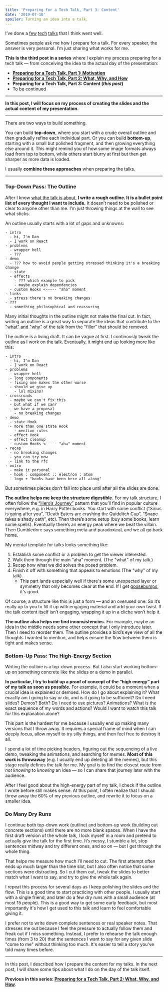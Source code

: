 ```yaml
---
title: 'Preparing for a Tech Talk, Part 3: Content'
date: '2019-07-10'
spoiler: Turning an idea into a talk.
---
```


I’ve done a [few](https://www.youtube.com/watch?v=xsSnOQynTHs) [tech](https://www.youtube.com/watch?v=nLF0n9SACd4) [talks](https://www.youtube.com/watch?v=dpw9EHDh2bM) that I think went well.

Sometimes people ask me how I prepare for a talk. For every speaker, the answer is very personal. I’m just sharing what works for me.

**This is the third post in a series** where I explain my process preparing for a tech talk — from conceiving the idea to the actual day of the presentation:

* **[Preparing for a Tech Talk, Part 1: Motivation](/preparing-for-tech-talk-part-1-motivation/)**
* **[Preparing for a Tech Talk, Part 2: What, Why, and How](/preparing-for-tech-talk-part-2-what-why-and-how/)**
* **Preparing for a Tech Talk, Part 3: Content  (*this post*)**
* To be continued

<p />

---

**In this post, I will focus on my process of creating the slides and the actual content of my presentation.**

---

There are two ways to build something.

You can build **top-down**, where you start with a crude overall outline and then gradually refine each individual part. Or you can build **bottom-up**, starting with a small but polished fragment, and then growing everything else around it. This might remind you of how some image formats always load from top to bottom, while others start blurry at first but then get sharper as more data is loaded.

I usually **combine these approaches** when preparing the talks.

---

### Top-Down Pass: The Outline

After I know [what the talk is about](/preparing-for-tech-talk-part-2-what-why-and-how/), **I write a rough outline. It is a bullet point list of every thought I want to include.** It doesn’t need to be polished or clear to anyone other than me. I’m just throwing things at the wall to see what sticks.

An outline usually starts with a lot of gaps and unknowns:

```
- intro
  - hi, I'm Dan
  - I work on React
- problems
  - wrapper hell
  - ???
- demo
  - ??? how to avoid people getting stressed thinking it's a breaking change
  - state
  - effects
    - ??? which example to pick
    - maybe explain dependencies
  - custom Hooks <----- "aha" moment
- links
  - stress there's no breaking changes
- ???
  - something philosophical and reassuring
```

Many initial thoughts in the outline might not make the final cut. In fact, writing an outline is a great way to separate the ideas that contribute to the ["what" and "why"](/preparing-for-tech-talk-part-2-what-why-and-how/) of the talk from the "filler" that should be removed.

The outline is a living draft. It can be vague at first. I continously tweak the outline as I work on the talk. Eventually, it might end up looking more like this:

```
- intro
  - hi, I'm Dan
  - I work on React
- problems
  - wrapper hell
  - long components
  - fixing one makes the other worse
  - should we give up
    - lol mixins?
- crossroads
  - maybe we can't fix this
  - but what if we can?
  - we have a proposal
    - no breaking changes
- demo
  - state Hook
  - more than one state Hook
    - mention rules
  - effect Hook
  - effect cleanup
  - custom Hooks <----- "aha" moment
- recap
  - no breaking changes
  - you can try now
  - link to the rfc
- outro
  - make it personal
  - hook : component :: electron : atom
  - logo + "hooks have been here all along"
```

But sometimes pieces don’t fall into place until after all the slides are done.

**The outline helps me keep the structure digestible.**  For my talk structure, I often follow the [“Hero’s Journey”](http://www.tlu.ee/~rajaleid/montaazh/Hero%27s%20Journey%20Arch.pdf) pattern that you’ll find in popular culture everywhere, e.g. in Harry Potter books. You start with some conflict (“Sirius is going after you”, “Death Eaters are crashing the Quidditch Cup”, “Snape takes a shady oath”, etc). Then there’s some setup (buy some books, learn some spells). Eventually there’s an energy peak where we beat the villain. Then Dumbledore says something meta and paradoxical, and we all go back home.

My mental template for talks looks something like:

1. Establish some conflict or a problem to get the viewer interested.
2. Walk them through the main “aha” moment. (The "what" of my talk.)
3. Recap how what we did solves the posed problem.
4. Finish it off with something that appeals to emotions (The "why" of my talk).
    - This part lands especially well if there's some unexpected layer or symmetry that only becomes clear at the end. If I get [goosebumps](https://en.wikipedia.org/wiki/Frisson), it's good.

Of course, a structure like this is just a form — and an overused one. So it’s really up to you to fill it up with engaging material and add your own twist. If the talk content itself isn’t engaging, wrapping it up in a cliche won’t help it.

**The outline also helps me find inconsistencies.** For example, maybe an idea in the middle needs some other concept that I only introduce later. Then I need to reorder them. The outline provides a bird’s eye view of all the thoughts I wanted to mention, and helps ensure the flow between them is tight and makes sense.

### Bottom-Up Pass: The High-Energy Section

Writing the outline is a top-down process. But I also start working bottom-up on something concrete like the slides or a demo in parallel.

**In particular, I try to build up a proof of concept of the “high energy” part of my talk as soon as possible.** For example, it could be a moment when a crucial idea is explained or demoed. How do I go about explaining it? What exactly am I going to say or do, and is it going to be sufficient? Do I need slides? Demos? Both? Do I need to use pictures? Animations? What is the exact sequence of my words and actions? Would I want to watch this talk for this explanation alone?

This part is the hardest for me because I usually end up making many versions that I throw away. It requires a special frame of mind when I can deeply focus, allow myself to try silly things, and then feel free to destroy it all.

I spend a lot of time picking headers, figuring out the sequencing of a live demo, tweaking the animations, and searching for memes. **Most of this work is throwaway** (e.g. I usually end up deleting all the memes), but this stage really defines the talk for me. My goal is to find the closest route from *not knowing* to *knowing* an idea — so I can share that journey later with the audience.

After I feel good about the high-energy part of my talk, I check if the outline I wrote before still makes sense. At this point, I often realize that I should throw away the 60% of my previous outline, and rewrite it to focus on a smaller idea.

### Do Many Dry Runs

I continue both top-down work (outline) and bottom-up work (building out concrete sections) until there are no more blank spaces. When I have the first draft version of the whole talk, I lock myself in a room and pretend to actually *give* the talk for the first time. It’s messy, I stumble a lot, stop sentences midway and try different ones, and so on — but I get through the whole thing.

That helps me measure how much I’ll need to cut. The first attempt often ends up much larger than the time slot, but I also often notice that some sections were distracting. So I cut them out, tweak the slides to better match what I want to say, and try to give the whole talk again.

I repeat this process for several days as I keep polishing the slides and the flow. This is a good time to start practicing with other people. I usually start with a single friend, and later do a few dry runs with a small audience (at most 15 people). This is a good way to get some early feedback, but most importantly it's how I get used to this talk and learn to feel comfortable giving it.

I prefer not to write down complete sentences or real speaker notes. That stresses me out because I feel the pressure to actually follow them and freak out if I miss something. Instead, I prefer to rehearse the talk enough times (from 3 to 20) that the sentences I want to say for any given slide "come to me" without thinking too much. It's easier to tell a story you've told many times before.

---

In this post, I described how I prepare the content for my talks. In the next post, I will share some tips about what I do on the day of the talk itself.

**Previous in this series: [Preparing for a Tech Talk, Part 2: What, Why, and How](/preparing-for-tech-talk-part-2-what-why-and-how/)**.
